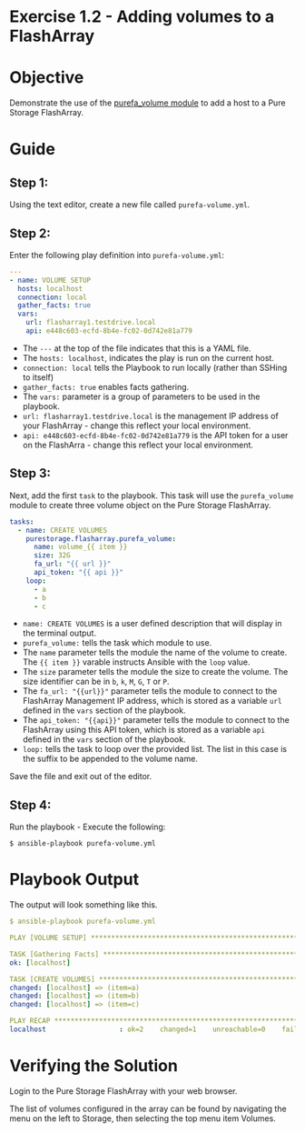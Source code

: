# Exercise 1.2 - Adding volumes to a FlashArray

# Objective

Demonstrate the use of the [purefa_volume module](https://docs.ansible.com/ansible/latest/collections/purestorage/flasharray/purefa_volume_module.html) to add a host to a Pure Storage FlashArray.

# Guide

## Step 1:

Using the text editor, create a new file called `purefa-volume.yml`.

## Step 2:

Enter the following play definition into `purefa-volume.yml`:

```yaml
---
- name: VOLUME SETUP
  hosts: localhost
  connection: local
  gather_facts: true
  vars:
    url: flasharray1.testdrive.local
    api: e448c603-ecfd-8b4e-fc02-0d742e81a779
```

- The `---` at the top of the file indicates that this is a YAML file.
- The `hosts: localhost`, indicates the play is run on the current host.
- `connection: local` tells the Playbook to run locally (rather than SSHing to itself)
- `gather_facts: true` enables facts gathering.
- The `vars:` parameter is a group of parameters to be used in the playbook.
- `url: flasharray1.testdrive.local` is the management IP address of your FlashArray - change this reflect your local environment.
- `api: e448c603-ecfd-8b4e-fc02-0d742e81a779` is the API token for a user on the FlashArra - change this reflect your local environment.

## Step 3:

Next, add the first `task` to the playbook. This task will use the `purefa_volume` module to create three volume object on the Pure Storage FlashArray.

```yaml
tasks:
  - name: CREATE VOLUMES
    purestorage.flasharray.purefa_volume:
      name: volume_{{ item }}
      size: 32G
      fa_url: "{{ url }}"
      api_token: "{{ api }}"
    loop:
      - a
      - b
      - c
```

- `name: CREATE VOLUMES` is a user defined description that will display in the terminal output.
- `purefa_volume:` tells the task which module to use.
- The `name` parameter tells the module the name of the volume to create. The `{{ item }}` varable instructs Ansible with the `loop` value.
- The `size` parameter tells the module the size to create the volume. The size identifier can be in `b`, `k`, `M`, `G`, `T` or `P`.
- The `fa_url: "{{url}}"` parameter tells the module to connect to the FlashArray Management IP address, which is stored as a variable `url` defined in the `vars` section of the playbook.
- The `api_token: "{{api}}"` parameter tells the module to connect to the FlashArray using this API token, which is stored as a variable `api` defined in the `vars` section of the playbook.
- `loop:` tells the task to loop over the provided list. The list in this case is the suffix to be appended to the volume name.

Save the file and exit out of the editor.

## Step 4:

Run the playbook - Execute the following:

```
$ ansible-playbook purefa-volume.yml
```

# Playbook Output

The output will look something like this.

```yaml
$ ansible-playbook purefa-volume.yml

PLAY [VOLUME SETUP] *****************************************************************************************************

TASK [Gathering Facts] **************************************************************************************************
ok: [localhost]

TASK [CREATE VOLUMES] ***************************************************************************************************
changed: [localhost] => (item=a)
changed: [localhost] => (item=b)
changed: [localhost] => (item=c)

PLAY RECAP **************************************************************************************************************
localhost                  : ok=2    changed=1    unreachable=0    failed=0    skipped=0    rescued=0    ignored=0
```

# Verifying the Solution

Login to the Pure Storage FlashArray with your web browser.

The list of volumes configured in the array can be found by navigating the menu on the left to Storage, then selecting the top menu item Volumes.
